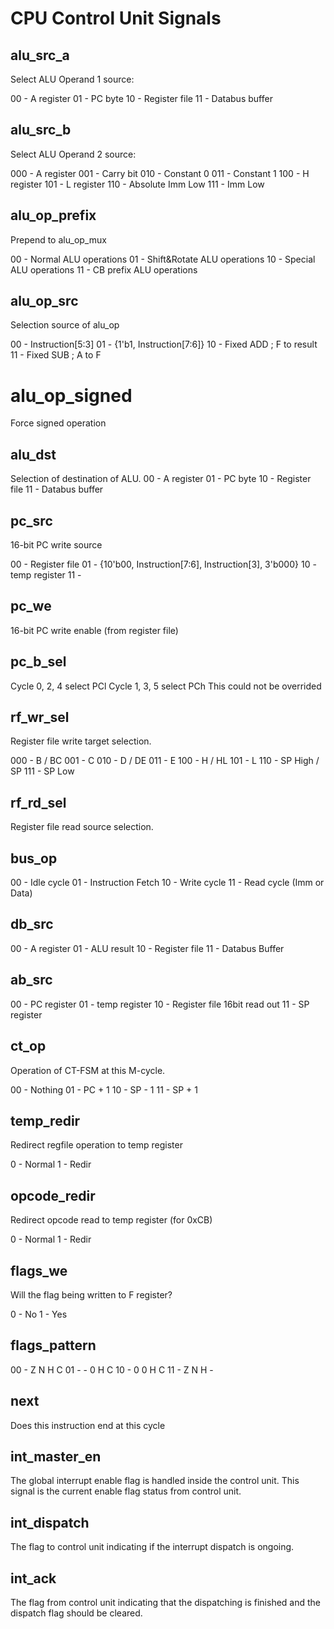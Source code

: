 # CPU Control Unit Signals

## alu_src_a

Select ALU Operand 1 source:

00 - A register
01 - PC byte
10 - Register file
11 - Databus buffer

## alu_src_b

Select ALU Operand 2 source:

000 - A register
001 - Carry bit
010 - Constant 0
011 - Constant 1
100 - H register
101 - L register
110 - Absolute Imm Low
111 - Imm Low

## alu_op_prefix

Prepend to alu_op_mux

00 - Normal ALU operations
01 - Shift&Rotate ALU operations
10 - Special ALU operations
11 - CB prefix ALU operations

## alu_op_src

Selection source of alu_op

00 - Instruction[5:3]
01 - {1'b1, Instruction[7:6]}
10 - Fixed ADD ; F to result
11 - Fixed SUB ; A to F

# alu_op_signed

Force signed operation

## alu_dst

Selection of destination of ALU.
00 - A register
01 - PC byte
10 - Register file 
11 - Databus buffer

## pc_src

16-bit PC write source

00 - Register file
01 - {10'b00, Instruction[7:6], Instruction[3], 3'b000}
10 - temp register
11 - 

## pc_we

16-bit PC write enable (from register file)

## pc_b_sel

Cycle 0, 2, 4 select PCl
Cycle 1, 3, 5 select PCh
This could not be overrided

## rf_wr_sel

Register file write target selection.

000 - B / BC
001 - C
010 - D / DE
011 - E
100 - H / HL
101 - L
110 - SP High / SP
111 - SP Low

## rf_rd_sel

Register file read source selection.

## bus_op

00 - Idle cycle
01 - Instruction Fetch
10 - Write cycle
11 - Read cycle (Imm or Data)

## db_src

00 - A register
01 - ALU result
10 - Register file
11 - Databus Buffer

## ab_src

00 - PC register
01 - temp register
10 - Register file 16bit read out
11 - SP register

## ct_op

Operation of CT-FSM at this M-cycle.

00 - Nothing
01 - PC + 1
10 - SP - 1
11 - SP + 1

## temp_redir

Redirect regfile operation to temp register

0 - Normal
1 - Redir

## opcode_redir

Redirect opcode read to temp register (for 0xCB)

0 - Normal
1 - Redir


## flags_we

Will the flag being written to F register?

0 - No
1 - Yes

## flags_pattern

00 - Z N H C
01 - - 0 H C
10 - 0 0 H C
11 - Z N H -

## next

Does this instruction end at this cycle

## int_master_en

The global interrupt enable flag is handled inside the control unit. This signal is the current enable flag status from control unit.

## int_dispatch

The flag to control unit indicating if the interrupt dispatch is ongoing.

## int_ack

The flag from control unit indicating that the dispatching is finished and the dispatch flag should be cleared.
